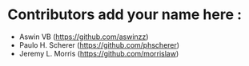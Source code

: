 # Contributors add your name here :

- Aswin VB (https://github.com/aswinzz)
- Paulo H. Scherer (https://github.com/phscherer)
- Jeremy L. Morris (https://github.com/morrislaw)
